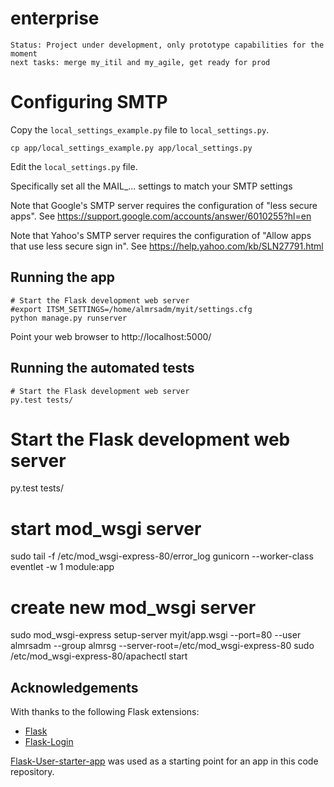 # enterprise

    Status: Project under development, only prototype capabilities for the moment
    next tasks: merge my_itil and my_agile, get ready for prod

# Configuring SMTP

Copy the `local_settings_example.py` file to `local_settings.py`.

    cp app/local_settings_example.py app/local_settings.py

Edit the `local_settings.py` file.

Specifically set all the MAIL_... settings to match your SMTP settings

Note that Google's SMTP server requires the configuration of "less secure apps".
See https://support.google.com/accounts/answer/6010255?hl=en

Note that Yahoo's SMTP server requires the configuration of "Allow apps that use less secure sign in".
See https://help.yahoo.com/kb/SLN27791.html

## Running the app

    # Start the Flask development web server
    #export ITSM_SETTINGS=/home/almrsadm/myit/settings.cfg
    python manage.py runserver

Point your web browser to http://localhost:5000/

## Running the automated tests

    # Start the Flask development web server
    py.test tests/

# Start the Flask development web server
 py.test tests/

# start mod_wsgi server
sudo tail -f /etc/mod_wsgi-express-80/error_log
gunicorn --worker-class eventlet -w 1 module:app

# create new mod_wsgi server
sudo mod_wsgi-express setup-server myit/app.wsgi --port=80 --user almrsadm --group almrsg --server-root=/etc/mod_wsgi-express-80
sudo /etc/mod_wsgi-express-80/apachectl start

## Acknowledgements

With thanks to the following Flask extensions:

* [Flask](http://flask.pocoo.org/)
* [Flask-Login](https://flask-login.readthedocs.io/)

<!-- Please consider leaving this line. Thank you -->
[Flask-User-starter-app](https://github.com/lingthio/Flask-User-starter-app) was used as a starting point for an app in this code repository.
